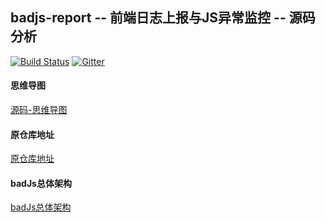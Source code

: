badjs-report -- 前端日志上报与JS异常监控 -- 源码分析
---

[![Build Status](https://travis-ci.org/BetterJS/badjs-report.svg?branch=master)](https://travis-ci.org/BetterJS/badjs-report)
[![Gitter](https://badges.gitter.im/Join%20Chat.svg)](https://gitter.im/BetterJS?utm_source=share-link&utm_medium=link&utm_campaign=share-link)

#### 思维导图
[源码-思维导图](https://github.com/woow-wu7/7-badjs-report-analysis/tree/main/src/images/badjs.png)

#### 原仓库地址
[原仓库地址](https://github.com/BetterJS/badjs-report)

#### badJs总体架构
[badJs总体架构](https://github.com/BetterJS/doc)
